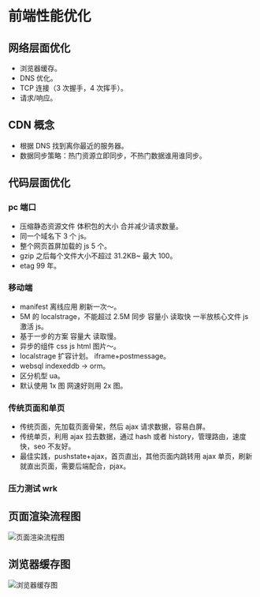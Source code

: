 # 前端性能优化

## 网络层面优化

- 浏览器缓存。
- DNS 优化。
- TCP 连接（3 次握手，4 次挥手）。
- 请求/响应。

## CDN 概念

- 根据 DNS 找到离你最近的服务器。
- 数据同步策略：热门资源立即同步，不热门数据谁用谁同步。

## 代码层面优化

### pc 端口

- 压缩静态资源文件 体积包的大小 合并减少请求数量。
- 同一个域名下 3 个 js。
- 整个网页首屏加载的 js 5 个。
- gzip 之后每个文件大小不超过 31.2KB~ 最大 100。
- etag 99 年。

### 移动端

- manifest 离线应用 刷新一次～。
- 5M 的 localstrage，不能超过 2.5M 同步 容量小 读取快 一半放核心文件 js 激活 js。
- 基于一步的方案 容量大 读取慢。
- 异步的组件 css js html 图片～。
- localstrage 扩容计划。 iframe+postmessage。
- websql indexeddb -> orm。
- 区分机型 ua。
- 默认使用 1x 图 网速好则用 2x 图。

### 传统页面和单页

- 传统页面，先加载页面骨架，然后 ajax 请求数据，容易白屏。
- 传统单页，利用 ajax 拉去数据，通过 hash 或者 history，管理路由，速度快，seo 不友好。
- 最佳实践，pushstate+ajax，首页直出，其他页面内跳转用 ajax 单页，刷新就直出页面，需要后端配合，pjax。

### 压力测试 wrk

## 页面渲染流程图

![页面渲染流程图](/blog/huizong.png)

## 浏览器缓存图

![浏览器缓存图](/blog/browser-caching.jpg)
